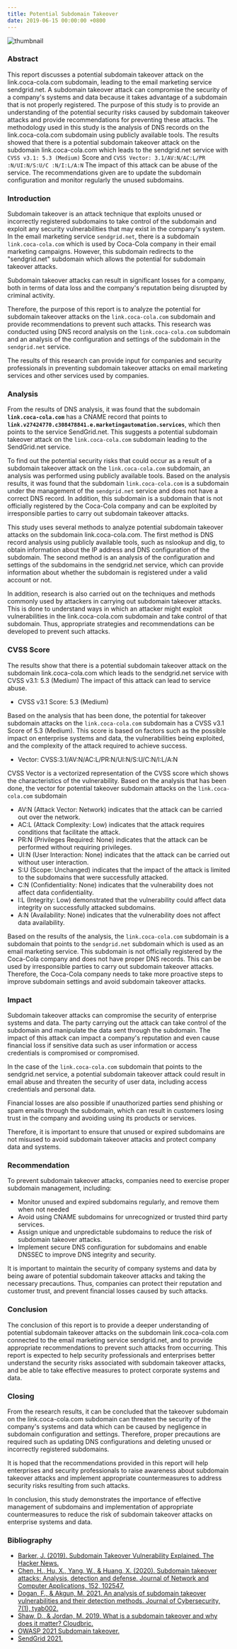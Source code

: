 ```yaml
---
title: Potential Subdomain Takeover
date: 2019-06-15 00:00:00 +0800
---
```


![thumbnail](https://raw.githubusercontent.com/z0rs/z0rs.github.io/master/takeover/takeOver.png)

### Abstract

This report discusses a potential subdomain takeover attack on the link.coca-cola.com subdomain, leading to the email marketing service sendgrid.net. A subdomain takeover attack can compromise the security of a company's systems and data because it takes advantage of a subdomain that is not properly registered. The purpose of this study is to provide an understanding of the potential security risks caused by subdomain takeover attacks and provide recommendations for preventing these attacks. The methodology used in this study is the analysis of DNS records on the link.coca-cola.com subdomain using publicly available tools. The results showed that there is a potential subdomain takeover attack on the subdomain link.coca-cola.com which leads to the sendgrid.net service with `CVSS v3.1: 5.3 (Medium)` Score and `CVSS Vector: 3.1/AV:N/AC:L/PR :N/UI:N/S:U/C :N/I:L/A:N` The impact of this attack can be abuse of the service. The recommendations given are to update the subdomain configuration and monitor regularly the unused subdomains.

### Introduction

Subdomain takeover is an attack technique that exploits unused or incorrectly registered subdomains to take control of the subdomain and exploit any security vulnerabilities that may exist in the company's system. In the email marketing service `sendgrid.net`, there is a subdomain `link.coca-cola.com` which is used by Coca-Cola company in their email marketing campaigns. However, this subdomain redirects to the "sendgrid.net" subdomain which allows the potential for subdomain takeover attacks.

Subdomain takeover attacks can result in significant losses for a company, both in terms of data loss and the company's reputation being disrupted by criminal activity.

Therefore, the purpose of this report is to analyze the potential for subdomain takeover attacks on the `link.coca-cola.com` subdomain and provide recommendations to prevent such attacks. This research was conducted using DNS record analysis on the `link.coca-cola.com` subdomain and an analysis of the configuration and settings of the subdomain in the `sendgrid.net` service.

The results of this research can provide input for companies and security professionals in preventing subdomain takeover attacks on email marketing services and other services used by companies.

### Analysis

From the results of DNS analysis, it was found that the subdomain **`link.coca-cola.com`** has a CNAME record that points to **`link.v27424770.c308478841.e.marketingautomation.services`**, which then points to the service SendGrid.net. This suggests a potential subdomain takeover attack on the `link.coca-cola.com` subdomain leading to the SendGrid.net service.

To find out the potential security risks that could occur as a result of a subdomain takeover attack on the `link.coca-cola.com` subdomain, an analysis was performed using publicly available tools. Based on the analysis results, it was found that the subdomain `link.coca-cola.com` is a subdomain under the management of the `sendgrid.net` service and does not have a correct DNS record. In addition, this subdomain is a subdomain that is not officially registered by the Coca-Cola company and can be exploited by irresponsible parties to carry out subdomain takeover attacks.

This study uses several methods to analyze potential subdomain takeover attacks on the subdomain link.coca-cola.com. The first method is DNS record analysis using publicly available tools, such as nslookup and dig, to obtain information about the IP address and DNS configuration of the subdomain. The second method is an analysis of the configuration and settings of the subdomains in the sendgrid.net service, which can provide information about whether the subdomain is registered under a valid account or not.

In addition, research is also carried out on the techniques and methods commonly used by attackers in carrying out subdomain takeover attacks. This is done to understand ways in which an attacker might exploit vulnerabilities in the link.coca-cola.com subdomain and take control of that subdomain. Thus, appropriate strategies and recommendations can be developed to prevent such attacks.

### CVSS Score

The results show that there is a potential subdomain takeover attack on the subdomain link.coca-cola.com which leads to the sendgrid.net service with CVSS v3.1: 5.3 (Medium) The impact of this attack can lead to service abuse.

- CVSS v3.1 Score: 5.3 (Medium)

Based on the analysis that has been done, the potential for takeover subdomain attacks on the `link.coca-cola.com` subdomain has a CVSS v3.1 Score of 5.3 (Medium). This score is based on factors such as the possible impact on enterprise systems and data, the vulnerabilities being exploited, and the complexity of the attack required to achieve success.

- Vector: CVSS:3.1/AV:N/AC:L/PR:N/UI:N/S:U/C:N/I:L/A:N

CVSS Vector is a vectorized representation of the CVSS score which shows the characteristics of the vulnerability. Based on the analysis that has been done, the vector for potential takeover subdomain attacks on the `link.coca-cola.com` subdomain

- AV:N (Attack Vector: Network) indicates that the attack can be carried out over the network.
- AC:L (Attack Complexity: Low) indicates that the attack requires conditions that facilitate the attack.
- PR:N (Privileges Required: None) indicates that the attack can be performed without requiring privileges.
- UI:N (User Interaction: None) indicates that the attack can be carried out without user interaction.
- S:U (Scope: Unchanged) indicates that the impact of the attack is limited to the subdomains that were successfully attacked.
- C:N (Confidentiality: None) indicates that the vulnerability does not affect data confidentiality.
- I:L (Integrity: Low) demonstrated that the vulnerability could affect data integrity on successfully attacked subdomains.
- A:N (Availability: None) indicates that the vulnerability does not affect data availability.

Based on the results of the analysis, the `link.coca-cola.com` subdomain is a subdomain that points to the `sendgrid.net` subdomain which is used as an email marketing service. This subdomain is not officially registered by the Coca-Cola company and does not have proper DNS records. This can be used by irresponsible parties to carry out subdomain takeover attacks. Therefore, the Coca-Cola company needs to take more proactive steps to improve subdomain settings and avoid subdomain takeover attacks.

### Impact

Subdomain takeover attacks can compromise the security of enterprise systems and data. The party carrying out the attack can take control of the subdomain and manipulate the data sent through the subdomain. The impact of this attack can impact a company's reputation and even cause financial loss if sensitive data such as user information or access credentials is compromised or compromised.

In the case of the `link.coca-cola.com` subdomain that points to the sendgrid.net service, a potential subdomain takeover attack could result in email abuse and threaten the security of user data, including access credentials and personal data.

Financial losses are also possible if unauthorized parties send phishing or spam emails through the subdomain, which can result in customers losing trust in the company and avoiding using its products or services.

Therefore, it is important to ensure that unused or expired subdomains are not misused to avoid subdomain takeover attacks and protect company data and systems.

### Recommendation

To prevent subdomain takeover attacks, companies need to exercise proper subdomain management, including:
- Monitor unused and expired subdomains regularly, and remove them when not needed
- Avoid using CNAME subdomains for unrecognized or trusted third party services.
- Assign unique and unpredictable subdomains to reduce the risk of subdomain takeover attacks.
- Implement secure DNS configuration for subdomains and enable DNSSEC to improve DNS integrity and security.

It is important to maintain the security of company systems and data by being aware of potential subdomain takeover attacks and taking the necessary precautions. Thus, companies can protect their reputation and customer trust, and prevent financial losses caused by such attacks.
### Conclusion

The conclusion of this report is to provide a deeper understanding of potential subdomain takeover attacks on the subdomain link.coca-cola.com connected to the email marketing service sendgrid.net, and to provide appropriate recommendations to prevent such attacks from occurring. This report is expected to help security professionals and enterprises better understand the security risks associated with subdomain takeover attacks, and be able to take effective measures to protect corporate systems and data.

### Closing

From the research results, it can be concluded that the takeover subdomain on the link.coca-cola.com subdomain can threaten the security of the company's systems and data which can be caused by negligence in subdomain configuration and settings. Therefore, proper precautions are required such as updating DNS configurations and deleting unused or incorrectly registered subdomains.

It is hoped that the recommendations provided in this report will help enterprises and security professionals to raise awareness about subdomain takeover attacks and implement appropriate countermeasures to address security risks resulting from such attacks.

In conclusion, this study demonstrates the importance of effective management of subdomains and implementation of appropriate countermeasures to reduce the risk of subdomain takeover attacks on enterprise systems and data.

### Bibliography

- [Barker, J. (2019). Subdomain Takeover Vulnerability Explained. The Hacker News.](https://thehackernews.com/2019/05/subdomain-takeover-vulnerability.html)
- [Chen, H., Hu, X., Yang, W., & Huang, X. (2020). Subdomain takeover attacks: Analysis, detection and defense. Journal of Network and Computer Applications, 152, 102547.](https://doi.org/10.1016/j.jnca.2020.102547)
- [Dogan, F., & Akgun, M. 2021. An analysis of subdomain takeover vulnerabilities and their detection methods. Journal of Cybersecurity, 7(1), tyab002.](https://doi.org/10.1093/cybsec/tyab002)
- [Shaw, D., & Jordan, M. 2019. What is a subdomain takeover and why does it matter? Cloudbric.](https://www.cloudbric.com/blog/2019/08/what-is-a-subdomain-takeover-and-why-does-it-matter/)
- [OWASP 2021 Subdomain takeover.](https://owasp.org/www-community/attacks/Subdomain_takeover)
- [SendGrid 2021.](https://sendgrid.com/)
